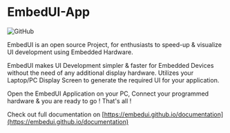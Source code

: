 # EmbedUI-App

![GitHub](https://img.shields.io/github/license/EmbedUI/EmbedUI-App?style=for-the-badge) 

EmbedUI  is an open source Project, for enthusiasts to speed-up & visualize UI development using Embedded Hardware.

EmbedUI makes UI Development simpler & faster for Embedded Devices without the need of any additional display hardware. Utilizes your Laptop/PC Display Screen to generate the required UI for your application.

Open the EmbedUI Application on your PC, Connect your programmed hardware & you are ready to go ! 
That's all !


Check out full documentation on [https://embedui.github.io/documentation](https://embedui.github.io/documentation)
